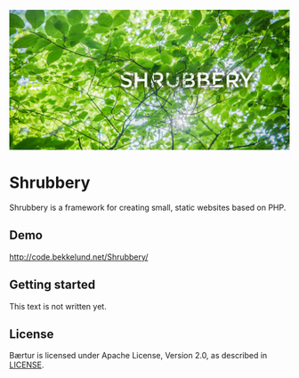 ![alt text](https://raw.githubusercontent.com/MartinBekkelund/Shrubbery/master/assets/img/Shrubbery-logo.jpg "Shrubbery")

# Shrubbery

Shrubbery is a framework for creating small, static websites based on PHP.

## Demo

http://code.bekkelund.net/Shrubbery/ 

## Getting started

This text is not written yet.

## License

Bærtur is licensed under Apache License, Version 2.0, as described in [LICENSE](https://github.com/MartinBekkelund/Shrubbery/blob/master/LICENSE.md).
